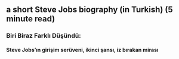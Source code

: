 ## a short Steve Jobs biography (in Turkish) (5 minute read)


### Biri Biraz Farklı Düşündü:
#### Steve Jobs’ın girişim serüveni, ikinci şansı, iz bırakan mirası
